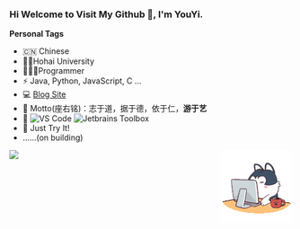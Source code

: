 ### Hi Welcome to Visit My Github 👋, I'm YouYi.



**Personal Tags**

- 🇨🇳 Chinese
- 🧑‍🎓Hohai University
- 🧑🏻‍💻Programmer
- ⚡  Java, Python, JavaScript, C ...
- :computer: [Blog Site](https://www.codejuzi.icu)
- 📌 Motto(座右铭)：志于道，据于德，依于仁，**游于艺**
- 📜 ![VS Code](http://img.shields.io/badge/-VS%20Code-007ACC?style=flat-square&logo=visual-studio-code&logoColor=ffffff) ![Jetbrains Toolbox](https://img.shields.io/badge/Jetbrains-Toolbox-007ACC?style=flat-square&logo=intellij-idea&logoColor=ffffff)
- 💪 Just Try It!
- ......(on building)

<img align="left" height="137px" src="https://github-readme-stats.vercel.app/api?username=dingxinliang88&count_private=true&hide&hide_title=true&hide_border=true&show_icons=true&line_height=21&bg_color=0,EC6C6C,FFD479,FFFC79,73FA79&theme=graywhite&locale=cn" />



<div align="right">
<img src=assets/angry.gif/>
</div>


